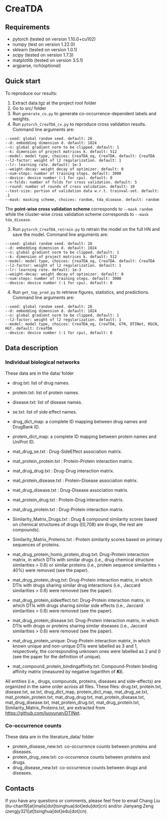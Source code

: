# CreaTDA

## Requirements

* pytorch (tested on version 1.10.0+cu102)
* numpy (test on version 1.22.0)
* sklearn (tested on version 1.0.1)
* scipy (tested on version 1.7.3)
* matplotlib (tested on version 3.5.1)
* argparse, rich(optional)

## Quick start

To reproduce our results:

1. Extract data.tgz at the project root folder
2. Go to src/ folder
2. Run <code>generate_co.py</code> to generate co-occurrence-dependent labels and weights.
3. Run <code>pytorch_CreaTDA_cv.py</code> to reproduce cross validation results. Command line arguments are: 

```shell
--seed: global random seed. default: 26
--d: embedding dimension d. default: 1024
--n: global gradient norm to be clipped. default: 1
--k: dimension of project matrices k. default: 512
--model: model type, choices: CreaTDA_og, CreaTDA. default: CreaTDA
--l2-factor: weight of l2 regularization. default: 1
--lr: learning rate. default: 1e-3
--weight-decay: weight decay of optimizer. default: 0
--num-steps: number of training steps. default: 3000
--device: device number (-1 for cpu). default: 0
--n-folds: number of folds for cross validation. default: 5
--round: number of rounds of cross validation. default: 10
--test-size: portion of validation data w.r.t. trainval-set. default: .1
--mask: masking scheme, choices: random, tda_disease. default: random
```

The **point-wise cross validation scheme** corresponds to <code>--mask random</code> while the cluster-wise cross validation scheme corresponds to <code>--mask tda_disease</code>.

3. Run <code>pytorch_CreaTDA_retrain.py</code> to retrain the model on the full HN and save the model. Command line arguments are:

```shell
--seed: global random seed. default: 26
--d: embedding dimension d. default: 1024
--n: global gradient norm to be clipped. default: 1
--k: dimension of project matrices k. default: 512
--model: model type, choices: CreaTDA_og, CreaTDA. default: CreaTDA
--l2-factor: weight of l2 regularization. default: 1
--lr: learning rate. default: 1e-3
--weight-decay: weight decay of optimizer. default: 0
--num-steps: number of training steps. default: 3000
--device: device number (-1 for cpu). default: 0
```

4. Run <code>get_top_pred.py</code> to retrieve figures, statistics, and predictions. Command line arguments are: 

```shell
--seed: global random seed. default: 26
--d: embedding dimension d. default: 1024
--n: global gradient norm to be clipped, default: 1
--l2-factor: weight of l2 regularization. default: 1
--model: model type, choices: CreaTDA_og, CreaTDA, GTN, DTINet, RGCN, HGT. default: CreaTDA
--device: device number (-1 for cpu), default: 0
```

## Data description

### Individual biological networks 

These data are in the data/ folder

* drug.txt: list of drug names.

* protein.txt: list of protein names.

* disease.txt: list of disease names.

* se.txt: list of side effect names.
* drug_dict_map: a complete ID mapping between drug names and DrugBank ID.
* protein_dict_map: a complete ID mapping between protein names and UniProt ID.
* mat_drug_se.txt : Drug-SideEffect association matrix.
* mat_protein_protein.txt : Protein-Protein interaction matrix.
* mat_drug_drug.txt : Drug-Drug interaction matrix.
* mat_protein_disease.txt : Protein-Disease association matrix.
* mat_drug_disease.txt : Drug-Disease association matrix.
* mat_protein_drug.txt : Protein-Drug interaction matrix.
* mat_drug_protein.txt : Drug-Protein interaction matrix.
* Similarity_Matrix_Drugs.txt : Drug & compound similarity scores based on chemical structures of drugs (\[0,708) are drugs, the rest are compounds).
* Similarity_Matrix_Proteins.txt : Protein similarity scores based on primary sequences of proteins.
* mat_drug_protein_homo_protein_drug.txt: Drug-Protein interaction matrix, in which DTIs with similar drugs (i.e., drug chemical structure similarities > 0.6) or similar proteins (i.e., protein sequence similarities > 40%) were removed (see the paper).
* mat_drug_protein_drug.txt: Drug-Protein interaction matrix, in which DTIs with drugs sharing similar drug interactions (i.e., Jaccard similarities > 0.6) were removed (see the paper).
* mat_drug_protein_sideeffect.txt: Drug-Protein interaction matrix, in which DTIs with drugs sharing similar side effects (i.e., Jaccard similarities > 0.6) were removed (see the paper).
* mat_drug_protein_disease.txt: Drug-Protein interaction matrix, in which DTIs with drugs or proteins sharing similar diseases (i.e., Jaccard similarities > 0.6) were removed (see the paper).
* mat_drug_protein_unique: Drug-Protein interaction matrix, in which known unique and non-unique DTIs were labelled as 3 and 1, respectively, the corresponding unknown ones were labelled as 2 and 0 (see the paper for the definition of unique). 
* mat_compound_protein_bindingaffinity.txt: Compound-Protein binding affinity matrix (measured by negative logarithm of *_**Ki**_*).

All entities (i.e., drugs, compounds, proteins, diseases and side-effects) are organized in the same order across all files. These files: drug.txt, protein.txt, disease.txt, se.txt, drug_dict_map, protein_dict_map, mat_drug_se.txt, mat_protein_protein.txt, mat_drug_drug.txt, mat_protein_disease.txt, mat_drug_disease.txt, mat_protein_drug.txt, mat_drug_protein.txt, Similarity_Matrix_Proteins.txt, are extracted from https://github.com/luoyunan/DTINet.

### Co-occurrence counts

These data are in the literature_data/ folder

* protein_disease_new.txt: co-occurrence counts between proteins and diseases.
* protein_drug_new.txt: co-occurrence counts between proteins and drugs.
* drug_disease_new.txt: co-occurrence counts between drugs and diseases.

## Contacts

If you have any questions or comments, please feel free to email Chang Liu (liu-chan19[at]mails[dot]tsinghua[dot]edu[dot]cn) and/or Jianyang Zeng (zengjy321[at]tsinghua[dot]edu[dot]cn).